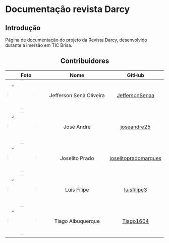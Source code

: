 # Documentação revista Darcy

## Introdução

Página de documentação do projeto da Revista Darcy, desenvolvido durante a imersão em TIC Brisa.

<center>

## Contribuidores

|                                                                                          **Foto**                                                                                          |         **Nome**         |                       **GitHub**                        |
| :----------------------------------------------------------------------------------------------------------------------------------------------------------------------------------------: | :----------------------: | :-----------------------------------------------------: |
|    <a href="https://github.com/JeffersonSenaa"><img src="https://avatars.githubusercontent.com/u/73854228?v=4" height="auto" width="90" style="border-radius:50%"></a> &nbsp; &nbsp; &nbsp;    |   Jefferson Sena Oliveira    |       [JeffersonSenaa](https://github.com/JeffersonSenaa)       |
|    <a href="https://github.com/joseandre25"><img src="https://avatars.githubusercontent.com/u/98027989?v=4" height="auto" width="90" style="border-radius:50%"></a> &nbsp; &nbsp; &nbsp;     | José André |        [joseandre25](https://github.com/joseandre25)        |
|    <a href="https://github.com/joselitopradomarques"><img src="https://avatars.githubusercontent.com/u/22534900?v=4" height="auto" width="90" style="border-radius:50%"></a> &nbsp; &nbsp; &nbsp;     | Joselito Prado |        [joselitopradomarques](https://github.com/joselitopradomarques)        |
|    <a href="https://github.com/luisfilipe3"><img src="https://avatars.githubusercontent.com/u/135170965?v=4" height="auto" width="90" style="border-radius:50%"></a> &nbsp; &nbsp; &nbsp;     | Luís Filipe |        [luisfilipe3](https://github.com/luisfilipe3)        |
|    <a href="https://github.com/Tiago1604"><img src="https://avatars.githubusercontent.com/u/98188815?v=4" height="auto" width="90" style="border-radius:50%"></a> &nbsp; &nbsp; &nbsp;     | Tiago Albuquerque  |        [Tiago1604](https://github.com/Tiago1604)        |

</center>
